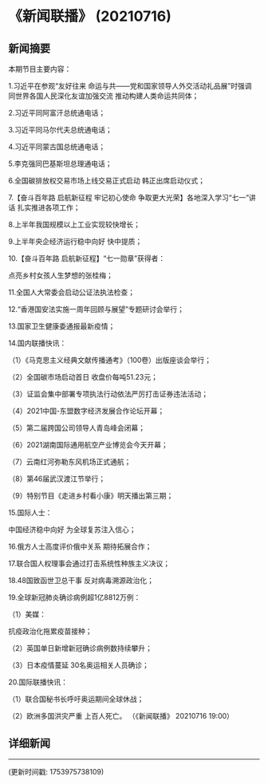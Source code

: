# 《新闻联播》 (20210716)

## 新闻摘要

本期节目主要内容：


1.习近平在参观“友好往来 命运与共——党和国家领导人外交活动礼品展”时强调 同世界各国人民深化友谊加强交流 推动构建人类命运共同体；


2.习近平同阿富汗总统通电话；


3.习近平同马尔代夫总统通电话；


4.习近平同蒙古国总统通电话；


5.李克强同巴基斯坦总理通电话；


6.全国碳排放权交易市场上线交易正式启动 韩正出席启动仪式；


7.【奋斗百年路 启航新征程 牢记初心使命 争取更大光荣】各地深入学习“七一”讲话 扎实推进各项工作；


8.上半年我国规模以上工业实现较快增长；


9.上半年央企经济运行稳中向好 快中提质；


10.【奋斗百年路 启航新征程】“七一勋章”获得者：

点亮乡村女孩人生梦想的张桂梅；


11.全国人大常委会启动公证法执法检查；


12.“香港国安法实施一周年回顾与展望”专题研讨会举行；


13.国家卫生健康委通报最新疫情；


14.国内联播快讯：


（1）《马克思主义经典文献传播通考》（100卷）出版座谈会举行；


（2）全国碳市场启动首日 收盘价每吨51.23元；


（3）证监会集中部署专项执法行动依法严厉打击证券违法活动；


（4）2021中国-东盟数字经济发展合作论坛开幕；


（5）第二届跨国公司领导人青岛峰会闭幕；


（6）2021湖南国际通用航空产业博览会今天开幕；


（7）云南红河弥勒东风机场正式通航；


（8）第46届武汉渡江节举行；


（9）特别节目《走进乡村看小康》明天播出第三期；


15.国际人士：

中国经济稳中向好 为全球复苏注入信心；


16.俄方人士高度评价俄中关系 期待拓展合作；


17.联合国人权理事会通过打击系统性种族主义决议；


18.48国致函世卫总干事 反对病毒溯源政治化；


19.全球新冠肺炎确诊病例超1亿8812万例：


（1）美媒：

抗疫政治化拖累疫苗接种；


（2）英国单日新增新冠确诊病例数持续攀升；


（3）日本疫情蔓延 30名奥运相关人员确诊；


20.国际联播快讯：


（1）联合国秘书长呼吁奥运期间全球休战；


（2）欧洲多国洪灾严重 上百人死亡。
（《新闻联播》 20210716 19:00）

## 详细新闻

---

(更新时间戳: 1753975738109)

